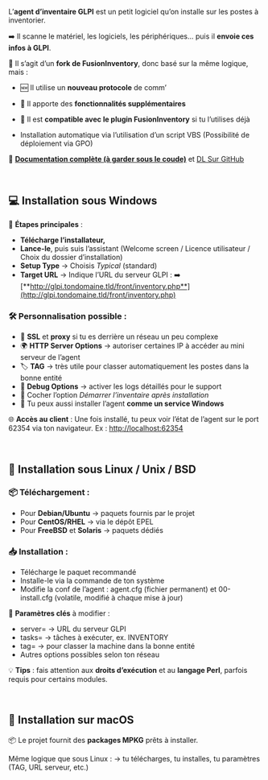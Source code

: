 L’**agent d’inventaire GLPI** est un petit logiciel qu’on installe sur les postes à inventorier.

➡️ Il scanne le matériel, les logiciels, les périphériques… puis il **envoie ces infos à GLPI**.

📌 Il s’agit d’un **fork de FusionInventory**, donc basé sur la même logique, mais :

- 🆕 Il utilise un **nouveau protocole** de comm’
- 🎁 Il apporte des **fonctionnalités supplémentaires**
- 🔄 Il est **compatible avec le plugin FusionInventory** si tu l’utilises déjà

- Installation automatique via l’utilisation d’un script VBS (Possibilité de déploiement via GPO)

🧠 [**Documentation complète (à garder sous le coude)**](https://glpi-agent.readthedocs.io/en/latest) et [DL Sur GitHub](<https://github.com/glpi-project/glpi-agent/releases>)

 

## 💻 **Installation sous Windows**

👣 **Étapes principales** : 
- **Télécharge l’installateur,**
- **Lance-le**, puis suis l’assistant (Welcome screen / Licence utilisateur / Choix du dossier d’installation)
- **Setup Type** → Choisis *Typical* (standard)
- **Target URL** → Indique l’URL du serveur GLPI : ➡️ [**http://glpi.tondomaine.tld/front/inventory.php**](http://glpi.tondomaine.tld/front/inventory.php)

### 🛠️ **Personnalisation possible** :

- 🔐 **SSL** et **proxy** si tu es derrière un réseau un peu complexe
- 🌍 **HTTP Server Options** → autoriser certaines IP à accéder au mini serveur de l’agent
- 🏷️ **TAG** → très utile pour classer automatiquement les postes dans la bonne entité
- 🐞 **Debug Options** → activer les logs détaillés pour le support
- 🔁 Cocher l’option *Démarrer l’inventaire après installation*
- 🧱 Tu peux aussi installer l’agent **comme un service Windows**

🌐 **Accès au client** : Une fois installé, tu peux voir l’état de l’agent sur le port 62354 via ton navigateur. Ex : <http://localhost:62354>

 

## 🐧 **Installation sous Linux / Unix / BSD**

### 📦 **Téléchargement** :

- Pour **Debian/Ubuntu** → paquets fournis par le projet
- Pour **CentOS/RHEL** → via le dépôt EPEL
- Pour **FreeBSD** et **Solaris** → paquets dédiés

### 📥 **Installation** :

- Télécharge le paquet recommandé
- Installe-le via la commande de ton système
- Modifie la conf de l’agent : agent.cfg (fichier permanent) et 00-install.cfg (volatile, modifié à chaque mise à jour)

🔧 **Paramètres clés** à modifier : 
- server= → URL du serveur GLPI
- tasks= → tâches à exécuter, ex. INVENTORY
- tag= → pour classer la machine dans la bonne entité
- Autres options possibles selon ton réseau

💡 **Tips** : fais attention aux **droits d’exécution** et au **langage Perl**, parfois requis pour certains modules.

 
## 🍏 **Installation sur macOS**

📦 Le projet fournit des **packages MPKG** prêts à installer.

Même logique que sous Linux : → tu télécharges, tu installes, tu paramètres (TAG, URL serveur, etc.)



